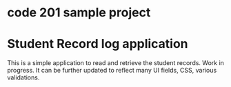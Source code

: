 # code 201 sample project
# Student Record log application
This is a simple application to read and retrieve the student records. Work in progress. It can be further updated to reflect many UI fields, CSS, various validations. 
